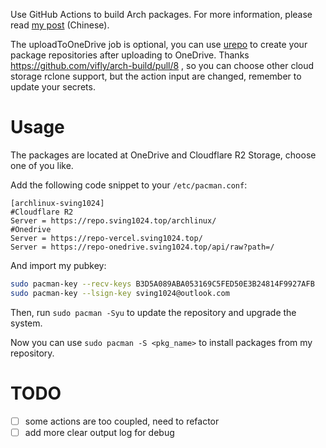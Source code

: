 Use GitHub Actions to build Arch packages.
For more information, please read [my post](https://viflythink.com/Use_GitHubActions_to_build_AUR/) (Chinese).

The uploadToOneDrive job is optional, you can use [urepo](https://github.com/vifly/urepo) to create your package repositories after uploading to OneDrive. Thanks https://github.com/vifly/arch-build/pull/8 , so you can choose other cloud storage rclone support, but the action input are changed, remember to update your secrets.

# Usage
The packages are located at OneDrive and Cloudflare R2 Storage, choose one of you like.

Add the following code snippet to your `/etc/pacman.conf`:

```
[archlinux-sving1024]
#Cloudflare R2
Server = https://repo.sving1024.top/archlinux/
#Onedrive
Server = https://repo-vercel.sving1024.top/
Server = https://repo-onedrive.sving1024.top/api/raw?path=/
```

And import my pubkey:

```Bash
sudo pacman-key --recv-keys B3D5A089ABA053169C5FED50E3B24814F9927AFB 
sudo pacman-key --lsign-key sving1024@outlook.com 
```

Then, run `sudo pacman -Syu` to update the repository and upgrade the system.

Now you can use `sudo pacman -S <pkg_name>` to install packages from my repository.

# TODO
- [ ] some actions are too coupled, need to refactor
- [ ] add more clear output log for debug
